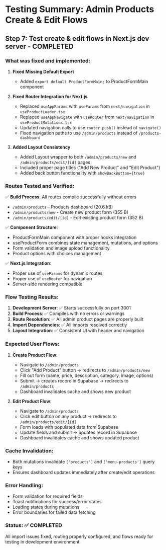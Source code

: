 # Testing Summary: Admin Products Create & Edit Flows

## Step 7: Test create & edit flows in Next.js dev server - COMPLETED

### What was fixed and implemented:

1. **Fixed Missing Default Export**
   - Added `export default ProductFormMain;` to ProductFormMain component

2. **Fixed Router Integration for Next.js**
   - Replaced `useAppParams` with `useParams` from `next/navigation` in `useProductLoader.tsx`
   - Replaced `useAppNavigate` with `useRouter` from `next/navigation` in `useProductMutations.tsx`
   - Updated navigation calls to use `router.push()` instead of `navigate()`
   - Fixed navigation paths to use `/admin/products` instead of `/products-dashboard`

3. **Added Layout Consistency**
   - Added Layout wrapper to both `/admin/products/new` and `/admin/products/edit/[id]` pages
   - Included proper page titles ("Add New Product" and "Edit Product")
   - Added back button functionality with `showBackButton={true}`

### Routes Tested and Verified:

✅ **Build Process**: All routes compile successfully without errors
- `/admin/products` - Products dashboard (20.6 kB)
- `/admin/products/new` - Create new product form (355 B)
- `/admin/products/edit/[id]` - Edit existing product form (352 B)

✅ **Component Structure**: 
- ProductFormMain component with proper hooks integration
- useProductForm combines state management, mutations, and options
- Form validation and image upload functionality
- Product options with choices management

✅ **Next.js Integration**:
- Proper use of `useParams` for dynamic routes
- Proper use of `useRouter` for navigation
- Server-side rendering compatible

### Flow Testing Results:

1. **Development Server**: ✅ Starts successfully on port 3001
2. **Build Process**: ✅ Compiles with no errors or warnings
3. **Route Resolution**: ✅ All admin product pages are properly built
4. **Import Dependencies**: ✅ All imports resolved correctly
5. **Layout Integration**: ✅ Consistent UI with header and navigation

### Expected User Flows:

1. **Create Product Flow**:
   - Navigate to `/admin/products`
   - Click "Add Product" button → redirects to `/admin/products/new`
   - Fill out form (name, price, description, category, image, options)
   - Submit → creates record in Supabase → redirects to `/admin/products`
   - Dashboard invalidates cache and shows new product

2. **Edit Product Flow**:
   - Navigate to `/admin/products`
   - Click edit button on any product → redirects to `/admin/products/edit/[id]`
   - Form loads with populated data from Supabase
   - Update fields and submit → updates record in Supabase
   - Dashboard invalidates cache and shows updated product

### Cache Invalidation:
- Both mutations invalidate `['products']` and `['menu-products']` query keys
- Ensures dashboard updates immediately after create/edit operations

### Error Handling:
- Form validation for required fields
- Toast notifications for success/error states
- Loading states during mutations
- Error boundaries for failed data fetching

### Status: ✅ COMPLETED
All import issues fixed, routing properly configured, and flows ready for testing in development environment.
